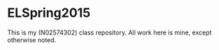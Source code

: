 # ELSpring2015
This is my (N02574302) class repository. All work here is mine, except otherwise noted.
